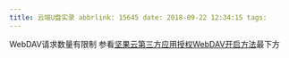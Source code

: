 ```yaml
---
title: 云端U盘实录 abbrlink: 15645 date: 2018-09-22 12:34:15 tags:
---
```




WebDAV请求数量有限制 参看[坚果云第三方应用授权WebDAV开启方法](http://help.jianguoyun.com/?p=2064)最下方
